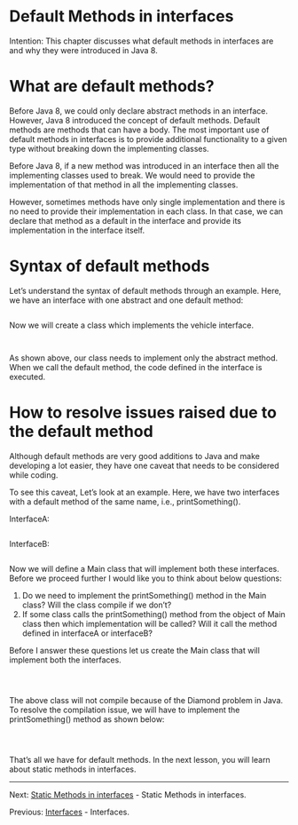 # Default Methods in interfaces

Intention: This chapter discusses what default methods in interfaces are and why they were introduced in Java 8.

# What are default methods?

Before Java 8, we could only declare abstract methods in an interface. However, Java 8 introduced the concept of 
default methods. Default methods are methods that can have a body. The most important use of default methods in 
interfaces is to provide additional functionality to a given type without breaking down the implementing classes.

Before Java 8, if a new method was introduced in an interface then all the implementing classes used to break. 
We would need to provide the implementation of that method in all the implementing classes.

However, sometimes methods have only single implementation and there is no need to provide their implementation 
in each class. In that case, we can declare that method as a default in the interface and provide its implementation 
in the interface itself.

# Syntax of default methods

Let’s understand the syntax of default methods through an example. Here, we have an interface with one abstract and 
one default method:

```java

```

Now we will create a class which implements the vehicle interface.

```java

```

```java

```

As shown above, our class needs to implement only the abstract method. When we call the default method, 
the code defined in the interface is executed.

# How to resolve issues raised due to the default method

Although default methods are very good additions to Java and make developing a lot easier, they have one caveat that 
needs to be considered while coding.

To see this caveat, Let’s look at an example. Here, we have two interfaces with a default method of the same name, 
i.e., printSomething().

InterfaceA:

```java

```

InterfaceB:

```java

```

Now we will define a Main class that will implement both these interfaces. Before we proceed further I would like you 
to think about below questions:

1. Do we need to implement the printSomething() method in the Main class? Will the class compile if we don’t?
2. If some class calls the printSomething() method from the object of Main class then which implementation will be called? 
Will it call the method defined in interfaceA or interfaceB?

Before I answer these questions let us create the Main class that will implement both the interfaces.

```java

```

```java

```

```java

```

The above class will not compile because of the Diamond problem in Java. To resolve the compilation issue, we will have 
to implement the printSomething() method as shown below:

```java

```

```java

```

```java

```

That’s all we have for default methods. In the next lesson, you will learn about static methods in interfaces.

<hr>

Next: [Static Methods in interfaces](chapter_26.md "Static Methods in interfaces") -
Static Methods in interfaces.

Previous: [Interfaces](chapter_24.md "Interfaces") - Interfaces.